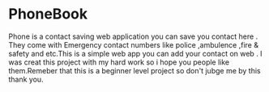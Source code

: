 # PhoneBook
Phone is a contact saving web application you can save you contact here . They come with Emergency contact numbers like police ,ambulence ,fire &amp; safety and etc.This is a simple web app you can add your contact on web . I was creat this project with my hard work so i hope you people like them.Remeber that this is a beginner level project so don't jubge me by this thank you.

